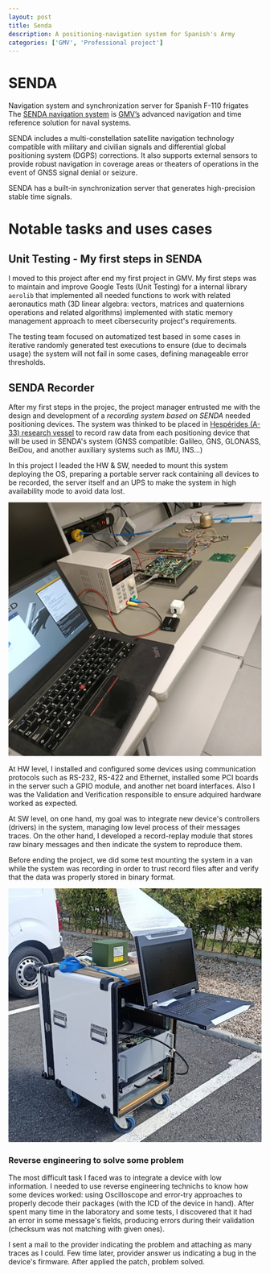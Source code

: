 ```yaml
---
layout: post
title: Senda
description: A positioning-navigation system for Spanish's Army
categories: ['GMV', 'Professional project']
---
```


# SENDA
Navigation system and synchronization server for Spanish F-110 frigates
The [SENDA navigation system](https://www.gmv.com/en-es/products/defense-and-security/senda) is [GMV’s](/career/#gmv-its-defense-20192021) advanced navigation and time reference solution for naval systems.

SENDA includes a multi-constellation satellite navigation technology compatible with military and civilian signals and differential global positioning system (DGPS) corrections. It also supports external sensors to provide robust navigation in coverage areas or theaters of operations in the event of GNSS signal denial or seizure.

SENDA has a built-in synchronization server that generates high-precision stable time signals.

# Notable tasks and uses cases

## Unit Testing - My first steps in SENDA
I moved to this project after end my first project in GMV. My first steps was to maintain and improve Google Tests (Unit Testing) for a internal library `aerolib` that implemented all needed functions to work with related aeronautics math (3D linear algebra: vectors, matrices and quaternions operations and related algorithms) implemented with static memory management approach to meet cibersecurity project's requirements.

The testing team focused on automatized test based in some cases in iterative randomly generated test executions to ensure (due to decimals usage) the system will not fail in some cases, defining manageable error thresholds.

## SENDA Recorder
After my first steps in the projec, the project manager entrusted me with the design and development of a *recording system based on SENDA* needed positioning devices. The system was thinked to be placed in [Hespérides (A-33) research vessel](https://en.wikipedia.org/wiki/BIO_Hesperides) to record raw data from each positioning device that will be used in SENDA's system (GNSS compatible: Galileo, GNS, GLONASS, BeiDou, and another auxiliary systems such as IMU, INS...)

In this project I leaded the HW & SW, needed to mount this system deploying the OS, preparing a portable server rack containing all devices to be recorded, the server itself and an UPS to make the system in high availability mode to avoid data lost. 

![SENDA_Recorder_lab_pic](/assets/img/SENDA_Recorder.jpg)

At HW level, I installed and configured some devices using communication protocols such as RS-232, RS-422 and Ethernet, installed some PCI boards in the server such a GPIO module, and another net board interfaces. Also I was the Validation and Verification responsible to ensure adquired hardware worked as expected.

At SW level, on one hand, my goal was to integrate new device's controllers (drivers) in the system, managing low level process of their messages traces. On the other hand, I developed a record-replay module that stores raw binary messages and then indicate the system to reproduce them.

Before ending the project, we did some test mounting the system in a van while the system was recording in order to trust record files after and verify that the data was properly stored in binary format.

![SENDA_Recorder_pic](/assets/img/SENDA_Recorder_rack.jpg)

### Reverse engineering to solve some problem
The most difficult task I faced was to integrate a device with low information. I needed to use reverse engineering technichs to know how some devices worked: using Oscilloscope and error-try approaches to properly decode their packages (with the ICD of the device in hand). After spent many time in the laboratory and some tests, I discovered that it had an error in some message's fields, producing errors during their validation (checksum was not matching with given ones).

I sent a mail to the provider indicating the problem and attaching as many traces as I could. Few time later, provider answer us indicating a bug in the device's firmware. After applied the patch, problem solved.
